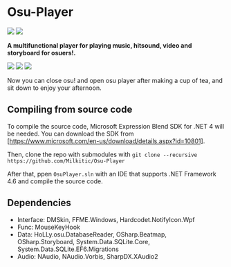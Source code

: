 # Osu-Player
![](https://img.shields.io/badge/.NET-4.6.1-blue.svg)
![](https://img.shields.io/badge/license-GPL-blue.svg)

**A multifunctional player for playing music, hitsound, video and storyboard for osuers!.**

![](http://puu.sh/CQWkb/7decbef183.png)
![](http://puu.sh/CQWkO/1ef95bc770.png)
![](http://puu.sh/CQYlm/01e9c6417b.jpg)

Now you can close osu! and open osu player after making a cup of tea, and sit down to enjoy your afternoon.

## Compiling from source code
To compile the source code, Microsoft Expression Blend SDK for .NET 4 will be needed. You can download the SDK from [https://www.microsoft.com/en-us/download/details.aspx?id=10801].

Then, clone the repo with submodules with `git clone --recursive https://github.com/Milkitic/Osu-Player`

After that, ppen `OsuPlayer.sln` with an IDE that supports .NET Framework 4.6 and compile the source code.

## Dependencies
* Interface: DMSkin, FFME.Windows, Hardcodet.NotifyIcon.Wpf
* Func: MouseKeyHook
* Data: HoLLy.osu.DatabaseReader, OSharp.Beatmap, OSharp.Storyboard, System.Data.SQLite.Core, System.Data.SQLite.EF6.Migrations
* Audio: NAudio, NAudio.Vorbis, SharpDX.XAudio2
